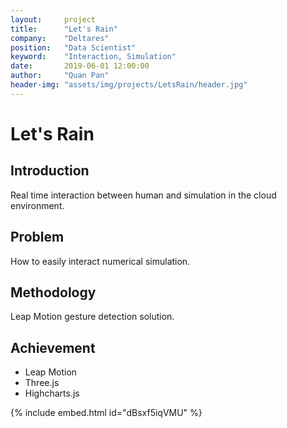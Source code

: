 ```yaml
---
layout:     project
title:      "Let's Rain"
company:    "Deltares"
position:   "Data Scientist"
keyword:    "Interaction, Simulation"
date:       2019-06-01 12:00:00
author:     "Quan Pan"
header-img: "assets/img/projects/LetsRain/header.jpg"
---
```


# [](#header-1)Let's Rain

## Introduction

Real time interaction between human and simulation in the cloud environment.

## Problem

How to easily interact numerical simulation.

## Methodology

Leap Motion gesture detection solution.

## Achievement

- Leap Motion
- Three.js
- Highcharts.js

{% include embed.html id="dBsxf5iqVMU" %}
